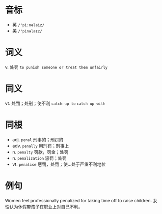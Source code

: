 # 音标

- 英 `/'piːnəlaiz/`
- 美 `/'pinəlaɪz/`

# 词义

v. 处罚
`to punish someone or treat them unfairly`

# 同义

vt. 处罚；处刑；使不利
`catch up to` `catch up with`

# 同根

- adj. `penal` 刑事的；刑罚的
- adv. `penally` 用刑罚；刑事上
- n. `penalty` 罚款，罚金；处罚
- n. `penalization` 惩罚；处罚
- vt. `penalise` 惩罚，处罚；使…处于严重不利地位

# 例句

Women feel professionally penalized for taking time off to raise children.
女性认为休假带孩子在职业上对自己不利。


